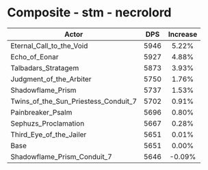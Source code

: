 # Composite - stm - necrolord
| Actor | DPS | Increase |
|---|:---:|:---:|
|Eternal_Call_to_the_Void|5946|5.22%|
|Echo_of_Eonar|5927|4.88%|
|Talbadars_Stratagem|5873|3.93%|
|Judgment_of_the_Arbiter|5750|1.76%|
|Shadowflame_Prism|5737|1.53%|
|Twins_of_the_Sun_Priestess_Conduit_7|5702|0.91%|
|Painbreaker_Psalm|5696|0.80%|
|Sephuzs_Proclamation|5667|0.28%|
|Third_Eye_of_the_Jailer|5651|0.01%|
|Base|5651|0.00%|
|Shadowflame_Prism_Conduit_7|5646|-0.09%|
